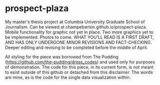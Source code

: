 # prospect-plaza
My master's thesis project at Columbia University Graduate School of Journalism. Can be viewed at champebarton.github.io/prospect-plaza. Mobile functionality for graphic not yet in place. Two more graphics yet to be implemented. Photos to come. WHAT YOU'LL READ IS A FIRST DRAFT, AND HAS ONLY UNDERGONE MINOR REVISIONS AND FACT-CHECKING. Deeper editing and revising to be completed before the middle of April.

All styling for the piece was borrowed from The Pudding (https://github.com/the-pudding/dress_codes) and used only for purposes of demonstration. The code for this piece, in its current form, is not meant to exist outside of this github or detached from this disclaimer. The words are mine, as is the code for the single data visualization within. 
